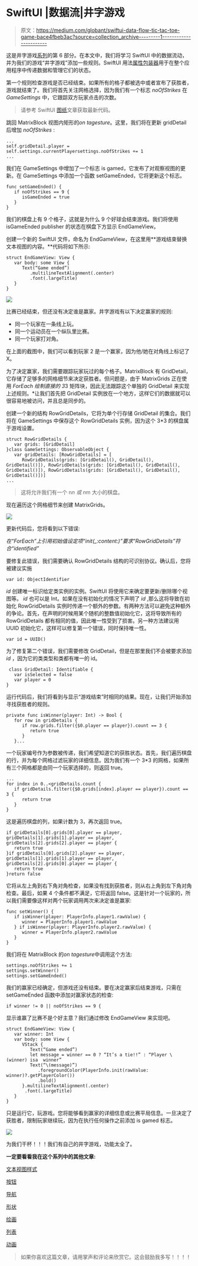 # SwiftUI |数据流|井字游戏

> 原文：<https://medium.com/globant/swiftui-data-flow-tic-tac-toe-game-bace4fbeb3ac?source=collection_archive---------1----------------------->

这是井字游戏[系列](/globant/swiftui-complete-guide-with-tic-tac-toe-game-ae2fea4f980e)的第 6 部分。在本文中，我们将学习 SwiftUI 中的数据流动，并为我们的游戏“井字游戏”添加一些规则。SwiftUI 用法[属性包装器](/globant/swiftui-property-wrappers-explained-in-simplest-way-28cb580c6408)用于在整个应用程序中传递数据和管理它们的状态。

第一个规则检查游戏是否已经结束。如果所有的格子都被选中或者宣布了获胜者，游戏就结束了。我们将首先关注网格选择，因为我们有一个标志 *noOfStrikes* 在 *GameSettings* 中，它跟踪双方玩家点击的次数。

> 请参考 SwiftUI [图纸](/@roy11manisha/swiftui-drawing-tic-tac-toe-game-71fae0d46381)文章获取最新代码。

跳回 MatrixBlock 视图内矩形的*on tagesture*。这里，我们将在更新 gridDetail 后增加 *noOfStrikes* :

```
...
self.gridDetail.player = self.settings.currentPlayersettings.noOfStrikes += 1
...
```

我们在 GameSettings 中增加了一个标志 is gamed，它发布了对观察视图的更新。在 GameSettings 中添加一个函数 setGameEnded，它将更新这个标志。

```
func setGameEnded() {
   if noOfStrikes == 9 {
      isGameEnded = true
   }
}
```

我们的棋盘上有 9 个格子，这就是为什么 9 个好球会结束游戏。我们将使用 isGameEnded publisher 的状态在棋盘下方显示 EndGameView。

创建一个新的 SwiftUI 文件，命名为 EndGameView，在这里用**游戏结束替换文本视图的内容。**代码将如下所示:

```
struct EndGameView: View {
   var body: some View {
      Text(“Game ended”)
         .multilineTextAlignment(.center)
         .font(.largeTitle)
   }
}
```

![](img/0864fb5395fa6500aacbae0060ab5103.png)

比赛已经结束，但还没有决定谁是赢家。井字游戏有以下决定赢家的规则:

*   同一个玩家在一条线上玩。
*   同一个运动员在一个纵队里比赛。
*   同一个玩家打对角。

在上面的截图中，我们可以看到玩家 2 是一个赢家，因为他/她在对角线上标记了 X。

为了决定赢家，我们需要跟踪玩家玩过的每个格子。MatrixBlock 有 GridDetail，它存储了足够多的网格细节来决定获胜者。但问题是，由于 MatrixGrids 正在使用 *ForEach 绘制直接的 3*3 矩阵块，因此无法跟踪这个单独的 GridDetail 来实现上述规则。*让我们首先把 GridDetail 实例放在一个地方，这样它们的数据就可以很容易地被访问，并且总是同步的。

创建一个新的结构 RowGridDetails，它将为单个行存储 GridDetail 的集合。我们将在 GameSettings 中保存这个 RowGridDetails 实例，因为这个 3*3 的棋盘属于游戏设置。

```
struct RowGridDetails {
   var grids: [GridDetail]
}class GameSettings: ObservableObject {
   var gridDetails: [RowGridDetails] = [
      RowGridDetails(grids: [GridDetail(), GridDetail(), GridDetail()]), RowGridDetails(grids: [GridDetail(), GridDetail(), GridDetail()]), RowGridDetails(grids: [GridDetail(), GridDetail(), GridDetail()])]
...
```

> 这将允许我们有一个 n*n 或 n*m 大小的棋盘。

现在遍历这个网格细节来创建 MatrixGrids。

![](img/e4190d5a6269f5cc5dbd8a147f1cc96c.png)

更新代码后，您将看到以下错误:

*在“ForEach”上引用初始值设定项“init(_:content:)”要求“RowGridDetails”符合“identified”*

要修复此错误，我们需要确认 RowGridDetails 结构的可识别协议。确认后，您将被建议实施

```
var id: ObjectIdentifier
```

*id* 创建唯一标识给定类实例的实例。SwiftUI 将使用它来确定要更新/删除哪个视图等。 *id* 也可以是 Int。如果在没有初始化的情况下声明了 *id* ,那么这将导致在初始化 RowGridDetails 实例时传递一个额外的参数。有两种方法可以避免这种额外的争论。首先，在声明的时候用某个随机的整数值初始化它，这将导致所有的 RowGridDetails 都有相同的值，因此唯一性受到了损害。另一种方法建议用 UUID 初始化它，这样可以修复第一个错误，同时保持唯一性。

```
var id = UUID()
```

为了修复第二个错误，我们需要修改 GridDetail，但是在那里我们不会被要求添加 *id* ，因为它的类类型和类都有唯一的 id。

```
 class GridDetail: Identifiable {
   var isSelected = false
   var player = 0
}
```

运行代码后，我们将看到与显示“游戏结束”时相同的结果。现在，让我们开始添加寻找获胜者的规则。

```
private func isWinner(player: Int) -> Bool {
   for row in gridDetails {
      if row.grids.filter({$0.player == player}).count == 3 {
         return true
      }
   }...
```

一个玩家编号作为参数被传递，我们希望知道它的获胜状态。首先，我们遍历棋盘的行，并为每个网格过滤玩家的详细信息。因为我们有一个 3*3 的网格，如果所有三个网格都是由同一个玩家选择的，则返回 true。

```
...
for index in 0..<gridDetails.count {
   if gridDetails.filter({$0.grids[index].player == player}).count == 3 {
      return true
   }
}
```

这是遍历棋盘的列，如果计数为 3，再次返回 true。

```
if gridDetails[0].grids[0].player == player,
gridDetails[1].grids[1].player == player,
gridDetails[2].grids[2].player == player {
   return true
}if gridDetails[0].grids[2].player == player,
gridDetails[1].grids[1].player == player,
gridDetails[2].grids[0].player == player {
   return true
}return false
```

它将从左上角到右下角对角检查，如果没有找到获胜者，则从右上角到左下角对角检查。最后，如果 4 个条件都不满足，它将返回 false。这是针对一个玩家的，所以我们需要像这样对两个玩家调用两次来决定谁是赢家:

```
func setWinner() {
   if isWinner(player: PlayerInfo.player1.rawValue) {
      winner = PlayerInfo.player1.rawValue
   } if isWinner(player: PlayerInfo.player2.rawValue) {
      winner = PlayerInfo.player2.rawValue
   }
}
```

我们将在 MatrixBlock 的*on tagesture*中调用这个方法:

```
settings.noOfStrikes += 1
settings.setWinner()
settings.setGameEnded()
```

我们的赢家已经确定，但游戏还没有结束。要在决定赢家后结束游戏，只需在 setGameEnded 函数中添加对赢家状态的检查:

```
if winner != 0 || noOfStrikes == 9 {
```

显示谁赢了比赛不是个好主意？我们通过修改 EndGameView 来实现吧。

```
struct EndGameView: View {
   var winner: Int
   var body: some View {
      VStack {
         Text(“Game ended”)
         let message = winner == 0 ? “It’s a tie!!” : “Player \(winner) isa  winner”
         Text(“\(message)”)
            .foregroundColor(PlayerInfo.init(rawValue:   winner)?.getPlayerColor())
            .bold()
      }.multilineTextAlignment(.center)
       .font(.largeTitle)
   }
}
```

只是运行它，玩游戏。您将能够看到赢家的详细信息或比赛平局信息。一旦决定了获胜者，限制玩家继续玩，因为在执行任何操作之前添加 is gamed 标志。

![](img/82948d63c04c4e6646e4795c59da36ad.png)

为我们干杯！！！我们有自己的井字游戏，功能太全了。

**一定要看看我在这个系列中的其他文章:**

[文本视图样式](/@roy11manisha/swiftui-text-view-styling-lets-play-tic-tac-toe-game-7987909584fb)

[按钮](/@roy11manisha/swiftui-tic-tac-toe-game-button-154a35997bc)

[导航](/@roy11manisha/swiftui-navigation-tic-tac-toe-game-d05d52cf4636)

[形状](/@roy11manisha/swiftui-shapes-tic-tac-toe-game-376073b11102)

[绘画](/@roy11manisha/swiftui-drawing-tic-tac-toe-game-71fae0d46381)

[列表](/@roy11manisha/swiftui-list-tic-tac-toe-game-8ad7aaa4050)

[动画](/@roy11manisha/swiftui-animation-tic-tac-toe-game-4ffe37aba0b8)

> 如果你喜欢这篇文章，请用掌声和评论来欣赏它。这会鼓励我多写！！！！